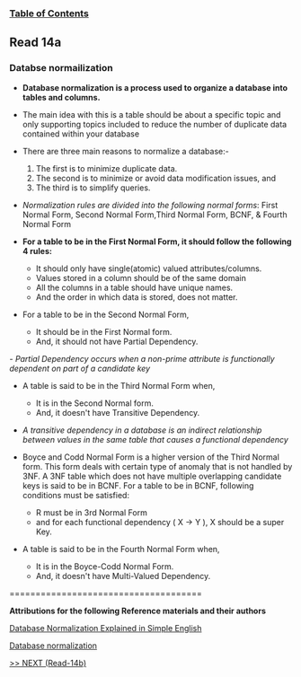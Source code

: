 ### [Table of Contents](https://wondwosentsige.github.io/code-301-reading-notes/Home)

## Read 14a

### Databse normailization

- __Database normalization is a process used to organize a database into tables and columns.__

- The main idea with this is a table should be about a specific topic and only supporting topics included to reduce the number of duplicate data contained within your database

- There are three main reasons to normalize a database:-  
  1. The first is to minimize duplicate data. 
  2. The second is to minimize or avoid data modification issues, and 
  3. The third is to simplify queries. 


- *Normalization rules are divided into the following normal forms*: First Normal Form, Second Normal Form,Third Normal Form, BCNF, & Fourth Normal Form

- __For a table to be in the First Normal Form, it should follow the following 4 rules:__

  - It should only have single(atomic) valued attributes/columns.
  - Values stored in a column should be of the same domain
  - All the columns in a table should have unique names.
  - And the order in which data is stored, does not matter.

- For a table to be in the Second Normal Form,

  - It should be in the First Normal form.
  - And, it should not have Partial Dependency.

*- Partial Dependency occurs when a non-prime attribute is functionally dependent on part of a candidate key*

- A table is said to be in the Third Normal Form when,

  - It is in the Second Normal form.
  - And, it doesn't have Transitive Dependency.

- *A transitive dependency in a database is an indirect relationship between values in the same table that causes a functional dependency*
 
- Boyce and Codd Normal Form is a higher version of the Third Normal form. This form deals with certain type of anomaly that is not handled by 3NF. A 3NF table which does not have multiple overlapping candidate keys is said to be in BCNF. For a table to be in BCNF, following conditions must be satisfied:

  - R must be in 3rd Normal Form
  - and for each functional dependency ( X → Y ), X should be a super Key. 

- A table is said to be in the Fourth Normal Form when,

  - It is in the Boyce-Codd Normal Form.
  - And, it doesn't have Multi-Valued Dependency.





































=====================================

__Attributions for the following Reference materials and their authors__


[Database Normalization Explained in Simple English](https://www.essentialsql.com/get-ready-to-learn-sql-database-normalization-explained-in-simple-english/)


[Database normalization](https://www.studytonight.com/dbms/database-normalization.php)







[>> NEXT (Read-14b)](https://wondwosentsige.github.io/code-301-reading-notes/class-14b)